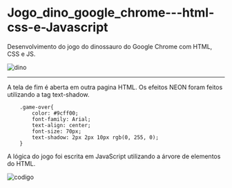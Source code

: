 # Jogo_dino_google_chrome---html-css-e-Javascript

Desenvolvimento do jogo do dinossauro do Google Chrome com HTML, CSS e JS.



![dino](https://i.imgur.com/pYLBDRT.png "dino")

---------------

A tela de fim é aberta em outra pagina HTML.
	Os efeitos NEON foram feitos utilizando a tag text-shadow.
	
		.game-over{
			color: #9cff00;
			font-family: Arial;
			text-align: center;
			font-size: 70px;
			text-shadow: 2px 2px 10px rgb(0, 255, 0);
		}

A lógica do jogo foi escrita em JavaScript utilizando a árvore de elementos do HTML.

![codigo](https://i.imgur.com/SfW3IYG.png "codigo")

